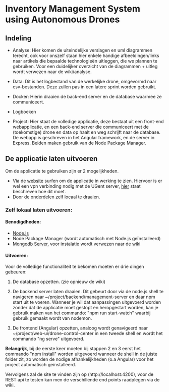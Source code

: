 # Inventory Management System using Autonomous Drones

## Indeling

- Analyse: Hier komen de uiteindelijke verslagen en uml diagrammen terecht, ook voor onszelf staan hier enkele handige afbeeldingen/links naar artikels die bepaalde technologieën uitleggen, die we plannen te gebruiken. Voor een duidelijker overzicht van de diagrammen + uitleg wordt verwezen naar de wiki/analyse.

- Data: Dit is het logbestand van de werkelijke drone, omgevormd naar csv-bestanden. Deze zullen pas in een latere sprint worden gebruikt.

- Docker: Hierin draaien de back-end server en de database waarmee ze communiceert.

- Logboeken

- Project: Hier staat de volledige applicatie, deze bestaat uit een front-end webapplicatie, en een back-end server die communiceert met de (toekomstige) drone en data op haalt en weg schrijft naar de database. De webapp is geschreven in het Angular framework, en de server in Express. Beiden maken gebruik van de Node Package Manager.

## De applicatie laten uitvoeren
Om de applicatie te gebruiken zijn er 2 mogelijkheden. 
- Via de [website](https://bpvop4.ugent.be:8081/) surfen om de applicatie in werking te zien. Hiervoor is er wel een vpn verbinding nodig met de UGent server, [hier](https://helpdesk.ugent.be/vpn/asa.php) staat beschreven hoe dit moet.
- Door de onderdelen zelf locaal te draaien. 

### Zelf lokaal laten uitvoeren:
#### Benodigdheden:

- [Node.js](https://nodejs.org/en/)
- Node Package Manager (wordt automatisch met Node.js geïnstalleerd)
- [Mongodb Server](https://www.mongodb.com/download-center/community), voor instalatie wordt verwezen naar de [wiki](https://github.ugent.be/bp-vop-2019/drone1/wiki/MongoDB-installeren)

#### Uitvoeren:

Voor de volledige functionaliteit te bekomen moeten er drie dingen gebeuren:
1. De database opzetten. (zie opnieuw de wiki)

2. De backend server laten draaien. Dit gebeurt door via de node.js shell te navigeren naar ~/project/backend/management-server en daar npm start uit te voeren. Wanneer je wil dat aanpassingen uitgevoerd worden zonder dat de applicatie moet gestopt en heropgestart worden, kan je gebruik maken van het commando: "npm run start-watch" waarbij gebruik gemaakt wordt van nodemon.

3. De frontend (Angular) opzetten, analoog wordt genavigeerd naar ~/project/web-ui/drone-control-center in een tweede shell en wordt het commando "ng serve" uitgevoerd.

**Belangrijk**, bij de eerste keer moeten bij stappen 2 en 3 eerst het commando "npm install" worden uitgevoerd wanneer de shell in de juiste folder zit, zo worden de nodige afhankelijkheden (o.a Angular) voor het project automatisch geïnstalleerd.

Vervolgens zal de site te vinden zijn op (http://localhost:4200), voor de REST api te testen kan men de verschillende end points raadplegen via de wiki.
